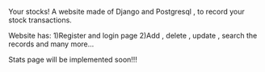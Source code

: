 Your stocks!
A website made of Django and Postgresql , to record your stock transactions.

Website has:
1)Register and login page
2)Add , delete , update , search the records and many more...

Stats page will be implemented soon!!!
